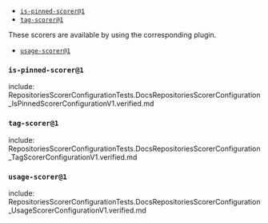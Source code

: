 ﻿- [`is-pinned-scorer@1`](#is-pinned-scorer1)
- [`tag-scorer@1`](#tag-scorer1)

These scorers are available by using the corresponding plugin.
- [`usage-scorer@1`](#usage-scorer1)

### `is-pinned-scorer@1`

include: RepositoriesScorerConfigurationTests.DocsRepositoriesScorerConfiguration_IsPinnedScorerConfigurationV1.verified.md

### `tag-scorer@1`

include: RepositoriesScorerConfigurationTests.DocsRepositoriesScorerConfiguration_TagScorerConfigurationV1.verified.md

### `usage-scorer@1`

include: RepositoriesScorerConfigurationTests.DocsRepositoriesScorerConfiguration_UsageScorerConfigurationV1.verified.md

